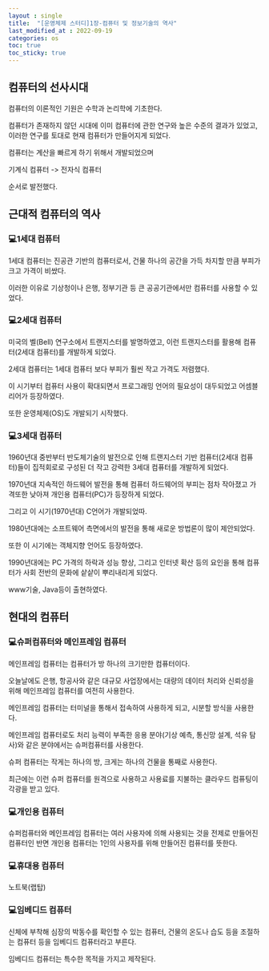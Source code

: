 ```yaml
---
layout : single
title:  "[운영체제 스터디]1장-컴퓨터 및 정보기술의 역사"
last_modified_at : 2022-09-19
categories: os
toc: true
toc_sticky: true
---
```


## 컴퓨터의 선사시대

컴퓨터의 이론적인 기원은 수학과 논리학에 기초한다.  

컴퓨터가 존재하지 않던 시대에 이미 컴퓨터에 관한 연구와 높은 수준의 결과가 있었고, 이러한 연구를 토대로 현재 컴퓨터가 만들어지게 되었다.  

컴퓨터는 계산을 빠르게 하기 위해서 개발되었으며  

기계식 컴퓨터 -> 전자식 컴퓨터  

순서로 발전했다.   

## 근대적 컴퓨터의 역사

### 💻1세대 컴퓨터
1세대 컴퓨터는 진공관 기반의 컴퓨터로서, 건물 하나의 공간을 가득 차지할 만큼 부피가 크고 가격이 비쌌다.  

이러한 이유로 기상청이나 은행, 정부기관 등 큰 공공기관에서만 컴퓨터를 사용할 수 있었다.  

### 💻2세대 컴퓨터

미국의 벨(Bell) 연구소에서 트랜지스터를 발명하였고, 이런 트랜지스터를 활용해 컴퓨터(2세대 컴퓨터)를 개발하게 되었다.  

2세대 컴퓨터는 1세대 컴퓨터 보다 부피가 훨씬 작고 가격도 저렴했다.  

이 시기부터 컴퓨터 사용이 확대되면서 프로그래밍 언어의 필요성이 대두되었고 어셈블리어가 등장하였다.  

또한 운영체제(OS)도 개발되기 시작했다.  

### 💻3세대 컴퓨터
1960년대 중반부터 반도체기술의 발전으로 인해 트랜지스터 기반 컴퓨터(2세대 컴퓨터)들이 집적회로로 구성된 더 작고 강력한 3세대 컴퓨터를 개발하게 되었다.  

1970년대 지속적인 하드웨어 발전을 통해 컴퓨터 하드웨어의 부피는 점차 작아졌고 가격또한 낮아져 개인용 컴퓨터(PC)가 등장하게 되었다.  

그리고 이 시기(1970년대) C언어가 개발되었따.

1980년대에는 소프트웨어 측면에서의 발전을 통해 새로운 방법론이 많이 제안되었다.  

또한 이 시기에는 객체지향 언어도 등장하였다.  

1990년대에는 PC 가격의 하락과 성능 향상, 그리고 인터넷 확산 등의 요인을 통해 컴퓨터가 사회 전반의 문화에 샅샅이 뿌리내리게 되었다.  

www기술, Java등이 출현하였다.  

## 현대의 컴퓨터

### 💻슈퍼컴퓨터와 메인프레임 컴퓨터

메인프레임 컴퓨터는 컴퓨터가 방 하나의 크기만한 컴퓨터이다.  

오늘날에도 은행, 항공사와 같은 대규모 사업장에서는 대량의 데이터 처리와 신뢰성을 위해 메인프레임 컴퓨터를 여전히 사용한다.  

메인프레임 컴퓨터는 터미널을 통해서 접속하여 사용하게 되고, 시분할 방식을 사용한다.  

메인프레임 컴퓨터로도 처리 능력이 부족한 응용 분야(기상 예측, 통신망 설계, 석유 탐사)와 같은 분야에서는 슈퍼컴퓨터를 사용한다.  

슈퍼 컴퓨터는 작게는 하나의 방, 크게는 하나의 건물을 통째로 사용한다.  

최근에는 이런 슈퍼 컴퓨터를 원격으로 사용하고 사용료를 지불하는 클라우드 컴퓨팅이 각광을 받고 있다.  

### 💻개인용 컴퓨터
슈퍼컴퓨터와 메인프레임 컴퓨터는 여러 사용자에 의해 사용되는 것을 전제로 만들어진 컴퓨터인 반면 개인용 컴퓨터는 1인의 사용자를 위해 만들어진 컴퓨터를 뜻한다.  

### 💻휴대용 컴퓨터
노트북(랩탑)

### 💻임베디드 컴퓨터
신체에 부착해 심장의 박동수를 확인할 수 있는 컴퓨터, 건물의 온도나 습도 등을 조절하는 컴퓨터 등을 임베디드 컴퓨터라고 부른다.  

임베디드 컴퓨터는 특수한 목적을 가지고 제작된다.  




 